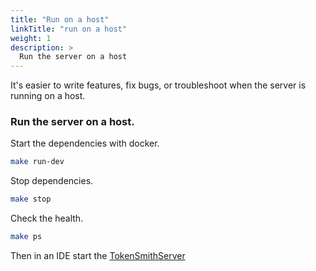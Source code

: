 ```yaml
---
title: "Run on a host"
linkTitle: "run on a host"
weight: 1
description: >
  Run the server on a host
---
```


It's easier to write features, fix bugs, or troubleshoot when the server is running on a host. 

### Run the server on a host.

Start the dependencies with docker. 
```bash
make run-dev
```

Stop dependencies. 
```bash
make stop
```

Check the health.
```bash
make ps
```

Then in an IDE start the [TokenSmithServer](https://github.com/tokensmith/tokensmith/blob/main/http/src/main/java/net/tokensmith/authorization/http/server/TokenSmithServer.java)